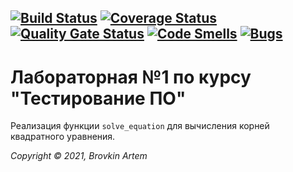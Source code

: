 [![Build Status](https://travis-ci.org/BrovkinArtem/Aboba.svg?branch=main)](https://travis-ci.org/BrovkinArtem/Aboba)
[![Coverage Status](https://coveralls.io/repos/github/BrovkinArtem/Aboba/badge.svg?branch=main)](https://coveralls.io/github/BrovkinArtem/Aboba?branch=main)
[![Quality Gate Status](https://sonarcloud.io/api/project_badges/measure?project=BrovkinArtem_Aboba&metric=alert_status)](https://sonarcloud.io/dashboard?id=BrovkinArtem_Aboba)
[![Code Smells](https://sonarcloud.io/api/project_badges/measure?project=BrovkinArtem_Aboba&metric=code_smells)](https://sonarcloud.io/dashboard?id=BrovkinArtem_Aboba)
[![Bugs](https://sonarcloud.io/api/project_badges/measure?project=BrovkinArtem_Aboba&metric=bugs)](https://sonarcloud.io/dashboard?id=BrovkinArtem_Aboba)
---

# Лабораторная №1 по курсу "Тестирование ПО"

Реализация функции `solve_equation` для вычисления корней квадратного уравнения.
 


_Copyright &copy; 2021, Brovkin Artem_
